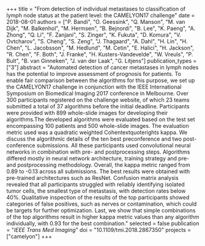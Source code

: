 +++
title = "From detection of individual metastases to classification of lymph node status at the patient level: the CAMELYON17 challenge"
date = 2018-08-01
authors = ["P. Bandi", "O. Geessink", "Q. Manson", "M. van Dijk", "M. Balkenhol", "M. Hermsen", "B. Bejnordi", "B. Lee", "K. Paeng", "A. Zhong", "Q. Li", "F. Zanjani", "S. Zinger", "K. Fukuta", "D. Komura", "V. Ovtcharov", "S. Cheng", "S. Zeng", "J. Thagaard", "A. Dahl", "H. Lin", "H. Chen", "L. Jacobsson", "M. Hedlund", "M. Cetin", "E. Halici", "H. Jackson", "R. Chen", "F. Both", "J. Franke", "H. Kusters-Vandevelde", "W. Vreuls", "P. Bult", "B. van Ginneken", "J. van der Laak", "G. Litjens"]
publication_types = ["3"]
abstract = "Automated detection of cancer metastases in lymph nodes has the potential to improve assessment of prognosis for patients. To enable fair comparison between the algorithms for this purpose, we set up the CAMELYON17 challenge in conjunction with the IEEE International Symposium on Biomedical Imaging 2017 conference in Melbourne. Over 300 participants registered on the challenge website, of which 23 teams submitted a total of 37 algorithms before the initial deadline. Participants were provided with 899 whole-slide images for developing their algorithms.The developed algorithms were evaluated based on the test set encompassing 100 patients and 500 whole-slide images. The evaluation metric used was a quadratic weighted Cohentextquoterights kappa. We discuss the algorithmic details of the ten best preconference and two post-conference submissions. All these participants used convolutional neural networks in combination with pre- and postprocessing steps. Algorithms differed mostly in neural network architecture, training strategy and pre- and postprocessing methodology. Overall, the kappa metric ranged from 0.89 to -0.13 across all submissions. The best results were obtained with pre-trained architectures such as ResNet. Confusion matrix analysis revealed that all participants struggled with reliably identifying isolated tumor cells, the smallest type of metastasis, with detection rates below 40%. Qualitative inspection of the results of the top participants showed categories of false positives, such as nerves or contamination, which could be targets for further optimization. Last, we show that simple combinations of the top algorithms result in higher kappa metric values than any algorithm individually, with 0.93 for the best combination."
selected = false
publication = "*IEEE Trans Med Imaging*"
doi = "10.1109/tmi.2018.2867350"
projects = ["camelyon"]
+++

